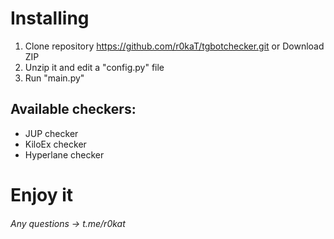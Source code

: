 # Installing
1. Clone repository https://github.com/r0kaT/tgbotchecker.git or Download ZIP
2. Unzip it and edit a "config.py" file
3. Run "main.py"

## Available checkers:
- JUP checker
- KiloEx checker
- Hyperlane checker

# Enjoy it

###### Any questions -> t.me/r0kat
